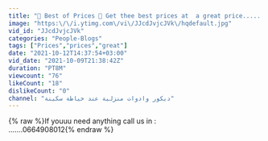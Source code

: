 ```yaml
---
title: "💞 Best of Prices 💞 Get thee best prices at  a great price...... Poljuesta😊"
image: "https:\/\/i.ytimg.com\/vi\/JJcdJvjcJVk\/hqdefault.jpg"
vid_id: "JJcdJvjcJVk"
categories: "People-Blogs"
tags: ["Prices","prices","great"]
date: "2021-10-12T14:37:54+03:00"
vid_date: "2021-10-09T21:38:42Z"
duration: "PT8M"
viewcount: "76"
likeCount: "18"
dislikeCount: "0"
channel: "ديكور وادوات منزلية عند خياطة سكينة"
---
```

{% raw %}If youuu need anything call us in :<br />.......0664908012{% endraw %}

